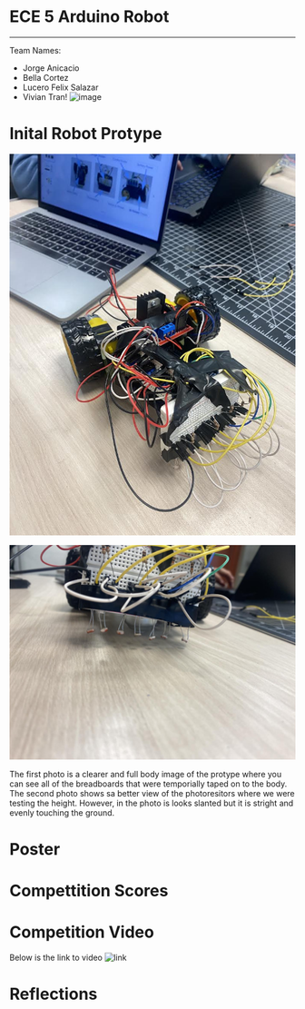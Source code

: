 # ECE 5 Arduino Robot
---
Team Names: 

- Jorge Anicacio
- Bella Cortez
- Lucero Felix Salazar
- Vivian Tran!
![image](https://github.com/viviantran706/ECE5_Final_Project/assets/79215770/a0f344a4-b818-41f3-a7e9-00749ff83473)



# Inital Robot Protype
![image](https://raw.githubusercontent.com/viviantran706/ECE5_Final_Project/main/IMG_0119.jpeg)

![image](https://raw.githubusercontent.com/viviantran706/ECE5_Final_Project/main/IMG_0120.jpeg)


The first photo is a clearer and full body image of the protype where you can see all of the breadboards that were temporially taped on to the body. The second photo shows sa better view of the photoresitors where we were testing the height. However, in the photo is looks slanted but it is stright and evenly touching the ground.


# Poster

# Compettition Scores

# Competition Video
Below is the link to video
![link](https://drive.google.com/file/d/1HX8EC6MVhW3GxR-UgUB06FJtHqb2sVwK/view?usp=sharing)
# Reflections 
